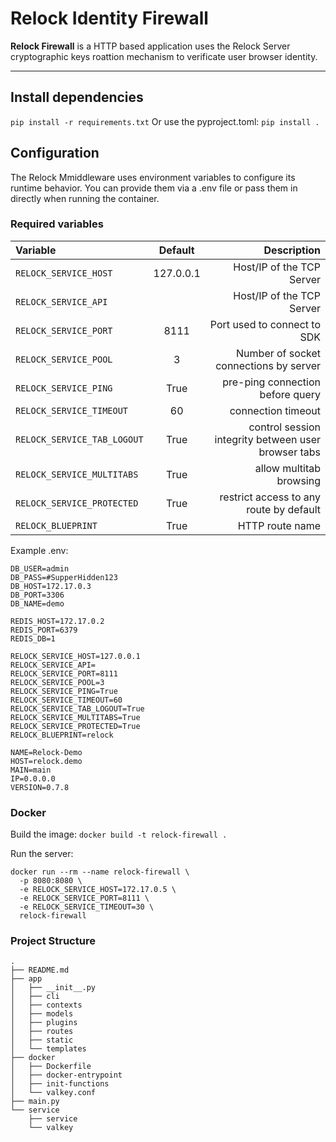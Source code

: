# Relock Identity Firewall

**Relock Firewall** is a HTTP based application uses the Relock Server cryptographic keys roattion mechanism to verificate user browser identity.

---

## Install dependencies

```pip install -r requirements.txt```
Or use the pyproject.toml:
```pip install .```

## Configuration
The Relock Mmiddleware uses environment variables to configure its runtime behavior. You can provide them via a .env file or pass them in directly when running the container.

### Required variables
| Variable |  Default  | Description |
|:-----|:--------:|------:|
| ```RELOCK_SERVICE_HOST```   | 127.0.0.1 | Host/IP of the TCP Server |
| ```RELOCK_SERVICE_API```   |  | Host/IP of the TCP Server |
| ```RELOCK_SERVICE_PORT```   | 8111 | Port used to connect to SDK |
| ```RELOCK_SERVICE_POOL```   | 3 | Number of socket connections by server |
| ```RELOCK_SERVICE_PING```  | True | pre-ping connection before query |
| ```RELOCK_SERVICE_TIMEOUT```  | 60 | connection timeout |
| ```RELOCK_SERVICE_TAB_LOGOUT```  | True | control session integrity between user browser tabs |
| ```RELOCK_SERVICE_MULTITABS```  | True | allow multitab browsing |
| ```RELOCK_SERVICE_PROTECTED```  | True | restrict access to any route by default |
| ```RELOCK_BLUEPRINT```  | True | HTTP route name |

Example .env:
```
DB_USER=admin
DB_PASS=#SupperHidden123
DB_HOST=172.17.0.3
DB_PORT=3306
DB_NAME=demo

REDIS_HOST=172.17.0.2
REDIS_PORT=6379
REDIS_DB=1

RELOCK_SERVICE_HOST=127.0.0.1
RELOCK_SERVICE_API=
RELOCK_SERVICE_PORT=8111
RELOCK_SERVICE_POOL=3
RELOCK_SERVICE_PING=True
RELOCK_SERVICE_TIMEOUT=60
RELOCK_SERVICE_TAB_LOGOUT=True
RELOCK_SERVICE_MULTITABS=True
RELOCK_SERVICE_PROTECTED=True
RELOCK_BLUEPRINT=relock

NAME=Relock-Demo
HOST=relock.demo
MAIN=main
IP=0.0.0.0
VERSION=0.7.8
```

### Docker
Build the image:
```docker build -t relock-firewall .```

Run the server:
```
docker run --rm --name relock-firewall \
  -p 8080:8080 \
  -e RELOCK_SERVICE_HOST=172.17.0.5 \
  -e RELOCK_SERVICE_PORT=8111 \
  -e RELOCK_SERVICE_TIMEOUT=30 \
  relock-firewall
```

### Project Structure
```
.
├── README.md
├── app
│   ├── __init__.py
│   ├── cli
│   ├── contexts
│   ├── models
│   ├── plugins
│   ├── routes
│   ├── static
│   └── templates
├── docker
│   ├── Dockerfile
│   ├── docker-entrypoint
│   ├── init-functions
│   └── valkey.conf
├── main.py
└── service
    ├── service
    └── valkey
```
